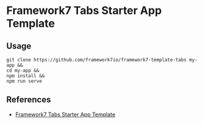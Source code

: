 # Framework7 Tabs Starter App Template

## Usage
```
git clone https://github.com/framework7io/framework7-template-tabs my-app &&
cd my-app &&
npm install &&
npm run serve
```

## References
- [Framework7 Tabs Starter App Template](https://github.com/framework7io/framework7-template-tabs)